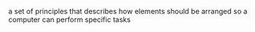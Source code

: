 a set of principles that describes how elements should be arranged so a computer can perform specific tasks